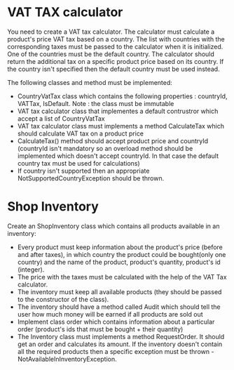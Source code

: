 # VAT TAX calculator

You need to create a VAT tax calculator.
The calculator must calculate a product's price VAT tax based on a country.
The list with countries with the corresponding taxes must be passed to the calculator when it is initialized.
One of the countries must be the default country.
The calculator should return the additional tax on a specific product price based on its country.
If the country isn't specified then the default country must be used instead.

The following classes and method must be implemented:

* CountryVatTax class which contains the following properties : countryId, VATTax, IsDefault.
Note : the class must be immutable
* VAT tax calculator class that implementes a default contrustror which accept a list of CountryVatTax
* VAT tax calculator class must implements a method CalculateTax which should calculate VAT tax on a product price
* CalculateTax() method should accept product price and countryId (countryId isn't mandatory so an overload method should be implemented which doesn't accept countryId. In that case the default country tax must be used for calculations)
* If country isn't supported then an appropriate NotSupportedCountryException should be thrown.

# Shop Inventory

Create an ShopInventory class which contains all products available in an inventory:

* Every product must keep information about the product's price (before and after taxes), in which country the product could be bought(only one country) and the name of the product, product's quantity, product's id (integer). 
* The price with the taxes must be calculated with the help of the VAT Tax calculator. 
* The inventory must keep all available products (they should be passed to the constructor of the class). 
* The inventory should have a method called Audit which should tell the user how much money will be earned if all products are sold out
* Implement class order which contains information about a particular order (product's ids that must be bought + their quantity)
* The Inventory class must implements a method RequestOrder. It should get an order and calculates its amount. If the inventory doesn't contain all the required products then a specific exception must be thrown - NotAvailableInInventoryException. 
